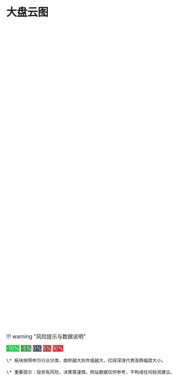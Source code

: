 # 大盘云图

<div id="figure0" style="width:100%;height:800px;"></div>

<script src="https://cdn.staticfile.org/jquery/2.2.4/jquery.min.js"></script>
<script src="https://cdn.jsdelivr.net/npm/echarts@5/dist/echarts.min.js"></script>
<script type="text/javascript" src="../../../assets/js/dpyt.js"> </script>

!!! warning "风险提示与数据说明"
    <div>
        <div class="colorbar" style="color:#fff">
        <span style="width:10px;height:10px;background:#12c93b">-10%</span>
        <span style="width:10px;height:10px;background:#3c924a">-5%</span>
        <span style="width:10px;height:10px;background:#414554">0%</span>
        <span style="width:10px;height:10px;background:#aa3534">5%</span>
        <span style="width:10px;height:10px;background:#e01427">10%</span>
        </div>
    </div>
    
    \* 板块按照申万行业分类，面积越大则市值越大，红绿深浅代表涨跌幅度大小。
        
    \* 重要提示：投资有风险，决策需谨慎。网站数据仅供参考，不构成任何投资建议。